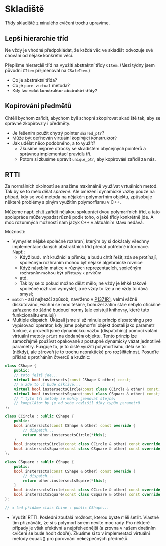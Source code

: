 # Skladiště

Třídy skladiště z minulého cvičení trochu upravíme.

## Lepší hierarchie tříd

Ne vždy je vhodné předpokládat, že každá věc ve skladišti odvozuje své chování od nějaké konkrétní věci.

Přepišme hierarchii tříd na využití abstraktní třídy `CItem`. (Mezi týdny jsem původní `CItem` přejmenoval na `CSafeItem`.)

* Co je abstraktní třída?
* Co je `pure virtual` metoda?
* Kdy lze volat konstruktor abstraktní třídy?

## Kopírování předmětů

Chtěli bychom zařídit, abychom byli schopní zkopírovat skladiště tak, aby se správně zkopírovaly i předměty.

* Je řešením použít chytrý pointer `shared_ptr`?
* Může být definován virtuální kopírující konstruktor?
* Jak udělat něco podobného, a to využít?
  * Zkusíme nejprve otrocky se skladištěm obyčejných pointerů a správnou implementací pravidla tří.
  * Potom si zkusíme upravit `unique_ptr`, aby kopírování zařídil za nás.

## RTTI

Za normálních okolností se snažíme maximálně využívat virtuálních metod. Tak by se to mělo dělat _správně_. Ale omezení dynamické vazby pouze na případ, kdy se volá metoda na nějakém polymorfním objektu, způsobuje některé problémy s plným využitím polymorfismu v C++.

Můžeme např. chtít zařídit nějakou spolupráci dvou polymorfních tříd, a tato spolupráce může vypadat různě podle toho, o jaké třídy konkrétně jde. A moc rozumných možností nám jazyk C++ v aktuálním stavu nedává.

Možnosti:

* Vymyslet nějaké společné rozhraní, kterým by si dokázaly všechny implementace daných abstraktních tříd předat potřebné informace. Např.:
    * Když budu mít kružnici a přímku; a budu chtít řešit, zda se protínají, společným rozhraním mohou být nějaké algebraické rovnice
    * Když násobím matice v různých reprezentacích, společným rozhraním mohou být přístupy k prvkům
    * atd.
    * Tak by se to pokud možno dělat mělo; ne vždy je lehké takové společné rozhraní vymyslet, a ne vždy to lze a ne vždy to dává smysl;
* `match` - asi nejhezčí způsob, navrženo v [P1371R1](http://www.open-std.org/jtc1/sc22/wg21/docs/papers/2019/p1371r1.pdf), velmi vážně diskutováno, všichni se moc těšíme, bohužel zatím stále nebylo oficiálně zařazeno do žádné budoucí normy (ale existují knihovny, které tuto funkcionalitu emulují)
* Multiple dispatch. Ukázali jsme si už minule princip dispatchingu pro vypisovací operátor, kdy jsme polymorfní objekt dostali jako parametr funkce, a provedli jsme dynamickou vazbu (dispatching) pomocí volání virtuální metody `print` na dodaném objektu. Tento princip lze samozřejmě používat opakovaně a postupně dynamicky vázat jednotlivé parametry. Funguje to, je to čisté využití polymorfismu, dělá se to (někdy), ale zároveň je to trochu nepraktické pro rozšiřitelnost. Posuďte příklad s protínáním čtverců a kružnic:

```c++
class CShape {
    public:
    // toto ještě jde...
    virtual bool instersects(const CShape & other) const;
    // a zde to už bude ošklivé...
    virtual bool instersectsCircle(const class CCircle & other) const;
    virtual bool instersectsSquare(const class CSquare & other) const;
    // ^ tyto tři metody se mohly jmenovat stejně;
    // kompilátor by je od sebe rozlišil díky typům parametrů
};

class CCircle : public CShape {
    public:
    bool instersects(const CShape & other) const override {
        // dispatch...
        return other.instersectsCircle(*this);
    }
    bool instersectsCircle(const class CCircle & other) const override;
    bool instersectsSquare(const class CSquare & other) const override;
};

class CSquare : public CShape {
    public:
    bool instersects(const CShape & other) const override {
        // dispatch...
        return other.instersectsSquare(*this);
    }
    bool instersectsCircle(const class CCircle & other) const override;
    bool instersectsSquare(const class CSquare & other) const override;
};

// a teď přidáme class CLine : public CShape...
```

* Využití RTTI. Poslední zoufalá možnost, kterou byste měli šetřit. Vlastně tím přiznáváte, že si s polymorfismem nevíte moc rady. Pro některé případy je však efektivní a nejpřehlednější (a zrovna v našem dnešním cvičení se bude hodit dobře). Zkusíme si to v implementaci virtuální metody equals() pro porovnání nebezpečných předmětů.
